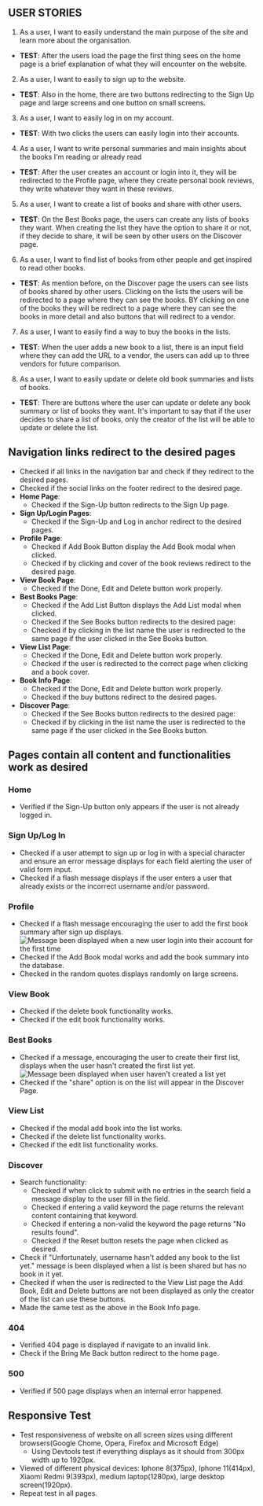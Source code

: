 ## USER STORIES

1. As a user, I want to easily understand the main purpose of the site and learn more about the organisation.

- **TEST**: After the users load the page the first thing sees on the home page is a brief explanation of what they will 
encounter on the website.

2. As a user, I want to easily to sign up to the website.

- **TEST**: Also in the home, there are two buttons redirecting to the Sign Up page and large screens and one button on small screens.

3. As a user, I want to easily log in on my account.

- **TEST**: With two clicks the users can easily login into their accounts.

4. As a user, I want to write personal summaries and main insights about the books I'm reading or already read

- **TEST**: After the user creates an account or login into it, they will be redirected to the Profile page, where they 
create personal book reviews, they write whatever they want in these reviews.

5. As a user, I want to create a list of books and share with other users.

- **TEST**: On the Best Books page, the users can create any lists of books they want. When creating the list they have 
the option to share it or not, if they decide to share, it will be seen by other users on the Discover page.

6. As a user, I want to find list of books from other people and get inspired to read other books.

- **TEST**: As mention before, on the Discover page the users can see lists of books shared by other users. Clicking 
on the lists the users will be redirected to a page where they can see the books. BY clicking on one of the books they will be 
redirect to a page where they can see the books in more detail and also buttons that will redirect to a vendor.

7. As a user, I want to easily find a way to buy the books in the lists.

- **TEST**: When the user adds a new book to a list, there is an input field where they can add the URL to a vendor, the 
users can add up to three vendors for future comparison.

8. As a user, I want to easily update or delete old book summaries and lists of books.

- **TEST**: There are buttons where the user can update or delete any book summary or list of books they want. It's important to 
say that if the user decides to share a list of books, only the creator of the list will be able to update or delete the list. 

## Navigation links redirect to the desired pages
- Checked if all links in the navigation bar and check if they redirect to the desired pages.
- Checked if the social links on the footer redirect to the desired page.
- **Home Page**:
    - Checked if the Sign-Up button redirects to the Sign Up page.
- **Sign Up/Login Pages**:
    - Checked if the Sign-Up and Log in anchor redirect to the desired pages.
- **Profile Page**:
    - Checked if Add Book Button display the Add Book modal when clicked.
    - Checked if by clicking and cover of the book reviews redirect to the desired page.
- **View Book Page**:
    - Checked if the Done, Edit and Delete button work properly.
- **Best Books Page**:
    - Checked if the Add List Button displays the Add List modal when clicked.
    - Checked if the See Books button redirects to the desired page:
    - Checked if by clicking in the list name the user is redirected to the same page if the user clicked in the See Books button.
- **View List Page**:
    - Checked if the Done, Edit and Delete button work properly.
    - Checked if the user is redirected to the correct page when clicking and a book cover.
- **Book Info Page**:
    - Checked if the Done, Edit and Delete button work properly.
    - Checked if the buy buttons redirect to the desired pages.
- **Discover Page**:
    - Checked if the See Books button redirects to the desired page:
    - Checked if by clicking in the list name the user is redirected to the same page if the user clicked in the See Books button.
    
## Pages contain all content and functionalities work as desired
### Home
- Verified if the Sign-Up button only appears if the user is not already logged in.
### Sign Up/Log In
- Checked if a user attempt to sign up or log in with a special character and ensure an error message displays for each field 
alerting the user of valid form input. 
- Checked if a flash message displays if the user enters a user that already exists or the incorrect username and/or password.
### Profile
- Checked if a flash message encouraging the user to add the first book summary after sign up displays.
![Message been displayed when a new user login into their account for the first time](../images/testing/new_user.png)
- Checked if the Add Book modal works and add the book summary into the database.
- Checked in the random quotes displays randomly on large screens.
### View Book
- Checked if the delete book functionality works.
- Checked if the edit book functionality works.
### Best Books
- Checked if a message, encouraging the user to create their first list, displays when the user hasn't created the first list yet.
![Message been displayed when user haven't created a list yet](../images/testing/new_user_list.png)
- Checked if the "share" option is on the list will appear in the Discover Page.
### View List
- Checked if the modal add book into the list works.
- Checked if the delete list functionality works.
- Checked if the edit list functionality works.
### Discover
- Search functionality:
    - Checked if when click to submit with no entries in the search field a message display to the user fill in the field.
    - Checked if entering a valid keyword the page returns the relevant content containing that keyword.
    - Checked if entering a non-valid the keyword the page returns "No results found".
    - Checked if the Reset button resets the page when clicked as desired.
- Check if "Unfortunately, username hasn't added any book to the list yet." message is been displayed when a list is been shared 
but has no book in it yet.
- Checked if when the user is redirected to the View List page the Add Book, Edit and Delete buttons are not been displayed as 
only the creator of the list can use these buttons.
- Made the same test as the above in the Book Info page.
### 404
- Verified 404 page is displayed if navigate to an invalid link.
- Check if the Bring Me Back button redirect to the home page.
### 500
- Verified if 500 page displays when an internal error happened.

## Responsive Test
- Test responsiveness of website on all screen sizes using different browsers(Google Chome, Opera, Firefox and Microsoft Edge)
    - Using Devtools test if everything displays as it should from 300px width up to 1920px.
- Viewed of different physical devices: Iphone 8(375px), Iphone 11(414px), Xiaomi Redmi 9(393px), medium laptop(1280px), 
large desktop screen(1920px).
- Repeat test in all pages.